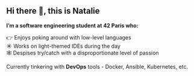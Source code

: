 ## Hi there 👋, this is Natalie

**I’m a software engineering student at 42 Paris who:**  

👉 Enjoys poking around with low-level languages  
☀️ Works on light-themed IDEs during the day  
🕸️ Despises try/catch with a disproportionate level of passion  


Currently tinkering with **DevOps** tools - Docker, Ansible, Kubernetes, etc.

<!--
**natalielpx/natalielpx** is a ✨ _special_ ✨ repository because its `README.md` (this file) appears on your GitHub profile.

Here are some ideas to get you started:

- 🔭 I’m currently working on ...
- 🌱 I’m currently learning ...
- 👯 I’m looking to collaborate on ...
- 🤔 I’m looking for help with ...
- 💬 Ask me about ...
- 📫 How to reach me: ...
- 😄 Pronouns: ...
- ⚡ Fun fact: ...
-->
